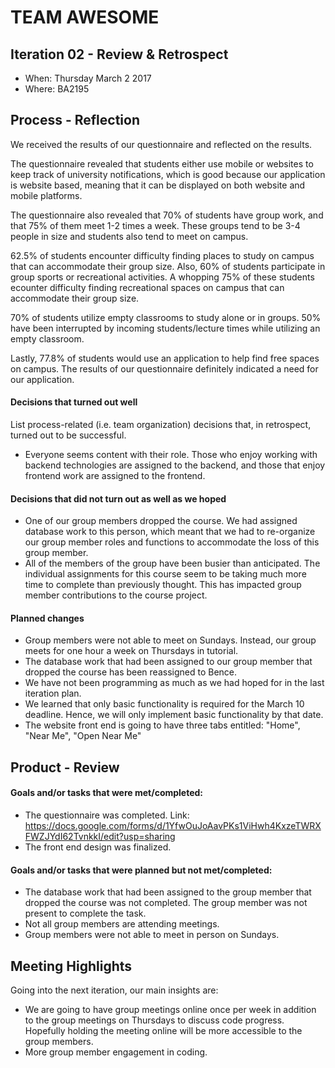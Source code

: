 # TEAM AWESOME


## Iteration 02 - Review & Retrospect

 * When: Thursday March 2 2017
 * Where: BA2195

## Process - Reflection

We received the results of our questionnaire and reflected on the results.

The questionnaire revealed that students either use mobile or websites to 
keep track of university notifications, which is good because our application
is website based, meaning that it can be displayed on both website and mobile
platforms. 

The questionnaire also revealed that 70% of students have group work, and that 
75% of them meet 1-2 times a week. These groups tend to be 3-4 people in size 
and students also tend to meet on campus.

62.5% of students encounter difficulty finding places to study on campus that 
can accommodate their group size. Also, 60% of students participate in group
sports or recreational activities. A whopping 75% of these students ecounter 
difficulty finding recreational spaces on campus that can accommodate their group 
size.

70% of students utilize empty classrooms to study alone or in groups.
50% have been interrupted by incoming students/lecture times while utilizing an 
empty classroom.

Lastly, 77.8% of students would use an application to help find free spaces on 
campus. The results of our questionnaire definitely indicated a need for
our application.


#### Decisions that turned out well

List process-related (i.e. team organization) decisions that, in retrospect, turned out to be successful.

 * Everyone seems content with their role. Those who enjoy working with backend technologies are 
 assigned to the backend, and those that enjoy frontend work are assigned to the frontend.

#### Decisions that did not turn out as well as we hoped

 * One of our group members dropped the course. We had assigned database work to
 this person, which meant that we had to re-organize our group member roles 
 and functions to accommodate the loss of this group member.
 * All of the members of the group have been busier than anticipated. The individual 
 assignments for this course seem to be taking much more time to complete than previously
 thought. This has impacted group member contributions to the course project.



#### Planned changes
 * Group members were not able to meet on Sundays. Instead, our group meets for one hour
 a week on Thursdays in tutorial.
 * The database work that had been assigned to our group member that dropped the course
 has been reassigned to Bence.
 * We have not been programming as much as we had hoped for in the last iteration plan.
 * We learned that only basic functionality is required for the March 10 deadline. Hence, 
 we will only implement basic functionality by that date. 
 * The website front end is going to have three tabs entitled: "Home", "Near Me", "Open Near Me"


## Product - Review

#### Goals and/or tasks that were met/completed:

 * The questionnaire was completed. 
 Link: https://docs.google.com/forms/d/1YfwOuJoAavPKs1ViHwh4KxzeTWRXFWZJYdI62TvnkkI/edit?usp=sharing
 * The front end design was finalized.


#### Goals and/or tasks that were planned but not met/completed:

 * The database work that had been assigned to the group member that dropped the course was
 not completed. The group member was not present to complete the task.
 * Not all group members are attending meetings.
 * Group members were not able to meet in person on Sundays.

## Meeting Highlights

Going into the next iteration, our main insights are:

 * We are going to have group meetings online once per week in addition to the group meetings on Thursdays
 to discuss code progress. Hopefully holding the meeting online will be more accessible to the group members.
 * More group member engagement in coding. 